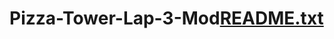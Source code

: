 # Pizza-Tower-Lap-3-Mod[README.txt](https://github.com/BenTheBenevolent1325/Pizza-Tower-Lap-3-Mod/files/13419896/README.txt)
